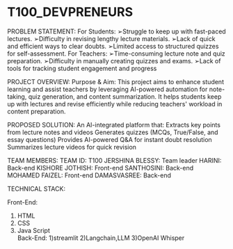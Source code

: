 # T100_DEVPRENEURS
PROBLEM STATEMENT:
 For Students:
 ➢Struggle to keep up with fast-paced lectures.
 ➢Difficulty in revising lengthy lecture materials.
 ➢Lack of quick and efficient ways to clear doubts.
 ➢Limited access to structured quizzes for self-assessment.
 For Teachers:
 ➢Time-consuming lecture note and quiz preparation.
 ➢Difficulty in manually creating quizzes and exams.
 ➢Lack of tools for tracking student engagement and progress

PROJECT OVERVIEW:
Purpose & Aim:
This project aims to enhance student learning and assist teachers by leveraging AI-powered automation for note-taking, quiz generation, and content summarization. It helps students keep up with lectures and revise efficiently while reducing teachers' workload in content preparation.

PROPOSED SOLUTION:
 An AI-integrated platform that:
 Extracts key points from lecture notes and videos
 Generates quizzes (MCQs, True/False, and essay questions)
 Provides AI-powered Q&A for instant doubt resolution
 Summarizes lecture videos for quick revision

 TEAM MEMBERS:
 TEAM ID: T100
 JERSHINA BLESSY: Team leader
 HARINI: Back-end
 KISHORE JOTHISH: Front-end
 SANTHOSINI: Back-end
 MOHAMED FAIZEL: Front-end
 DAMASVASREE: Back-end





 TECHNICAL STACK:

Front-End:
 1) HTML
 2) CSS
 3) Java Script                                               
Back-End:
1)streamlit
2)Langchain,LLM
3)OpenAI Whisper


 
